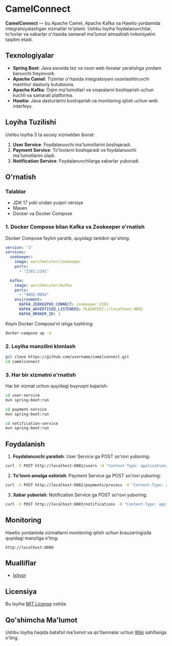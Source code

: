 
# CamelConnect

**CamelConnect** — bu Apache Camel, Apache Kafka va Hawtio yordamida integratsiyalashgan xizmatlar to'plami. Ushbu loyiha foydalanuvchilar, to'lovlar va xabarlar o'rtasida samarali ma'lumot almashish imkoniyatini taqdim etadi.

## Texnologiyalar

- **Spring Boot**: Java asosida tez va oson web ilovalar yaratishga yordam beruvchi freymvork.
- **Apache Camel**: Tizimlar o'rtasida integratsiyani osonlashtiruvchi mashhur dasturiy kutubxona.
- **Apache Kafka**: Oqim ma'lumotlari va voqealarni boshqarish uchun kuchli va samarali platforma.
- **Hawtio**: Java dasturlarini boshqarish va monitoring qilish uchun web interfeys.

## Loyiha Tuzilishi

Ushbu loyiha 3 ta asosiy xizmatdan iborat:

1. **User Service**: Foydalanuvchi ma'lumotlarini boshqaradi.
2. **Payment Service**: To'lovlarni boshqaradi va foydalanuvchi ma'lumotlarini oladi.
3. **Notification Service**: Foydalanuvchilarga xabarlar yuboradi.

## O'rnatish

### Talablar

- JDK 17 yoki undan yuqori versiya
- Maven
- Docker va Docker Compose

### 1. Docker Compose bilan Kafka va Zookeeper o'rnatish

Docker Compose faylini yaratib, quyidagi tarkibni qo'shing:

```yaml
version: '3'
services:
  zookeeper:
    image: wurstmeister/zookeeper
    ports:
      - "2181:2181"

  kafka:
    image: wurstmeister/kafka
    ports:
      - "9092:9092"
    environment:
      KAFKA_ZOOKEEPER_CONNECT: zookeeper:2181
      KAFKA_ADVERTISED_LISTENERS: PLAINTEXT://localhost:9092
      KAFKA_BROKER_ID: 1
```

Keyin Docker Compose'ni ishga tushiring:

```bash
docker-compose up -d
```

### 2. Loyiha manzilini klonlash

```bash
git clone https://github.com/username/camelconnect.git
cd camelconnect
```

### 3. Har bir xizmatni o'rnatish

Har bir xizmat uchun quyidagi buyruqni bajarish:

```bash
cd user-service
mvn spring-boot:run
```

```bash
cd payment-service
mvn spring-boot:run
```

```bash
cd notification-service
mvn spring-boot:run
```

## Foydalanish

1. **Foydalanuvchi yaratish**: User Service ga POST so'rovi yuboring:

```bash
curl -X POST http://localhost:8081/users -H "Content-Type: application/json" -d '{"name": "John Doe", "email": "john.doe@example.com"}'
```

2. **To'lovni amalga oshirish**: Payment Service ga POST so'rovi yuboring:

```bash
curl -X POST http://localhost:8082/payments/process -H "Content-Type: application/json" -d '{"amount": 100, "currency": "USD"}'
```

3. **Xabar yuborish**: Notification Service ga POST so'rovi yuboring:

```bash
curl -X POST http://localhost:8083/notifications -H "Content-Type: application/json" -d '{"message": "Welcome to CamelConnect!"}'
```

## Monitoring

Hawtio yordamida xizmatlarni monitoring qilish uchun brauzeringizda quyidagi manzilga o'ting:

```
http://localhost:8080
```

## Mualliflar

- [Ixtiyor](https://github.com/ixtiyorxaitov)

## Licensiya

Bu loyiha [MIT License](LICENSE) ostida.

## Qo'shimcha Ma'lumot

Ushbu loyiha haqida batafsil ma'lumot va qo'llanmalar uchun [Wiki](https://github.com/username/camelconnect/wiki) sahifasiga o'ting.
